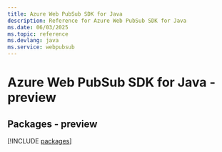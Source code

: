 ```yaml
---
title: Azure Web PubSub SDK for Java
description: Reference for Azure Web PubSub SDK for Java
ms.date: 06/03/2025
ms.topic: reference
ms.devlang: java
ms.service: webpubsub
---
```

# Azure Web PubSub SDK for Java - preview
## Packages - preview
[!INCLUDE [packages](web-pubsub-index.md)]